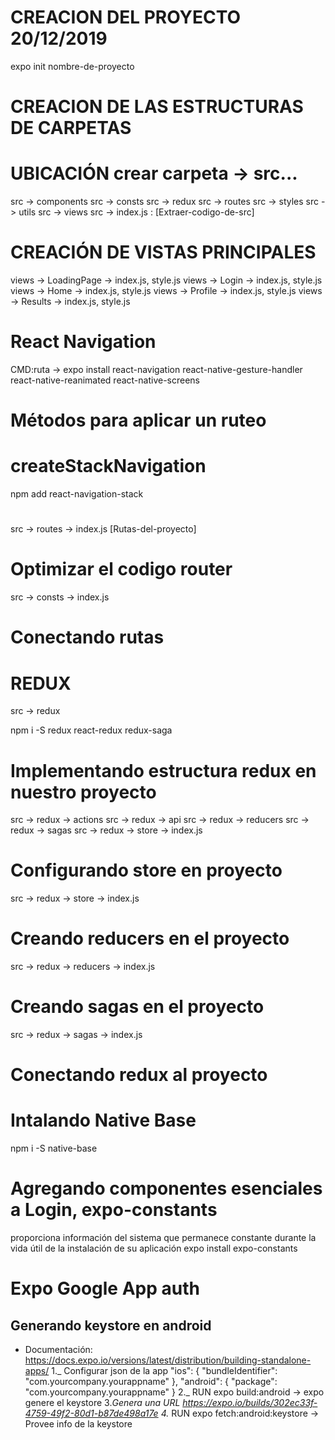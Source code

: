 # CREACION DEL PROYECTO 20/12/2019
expo init nombre-de-proyecto

# CREACION DE LAS ESTRUCTURAS DE CARPETAS
# UBICACIÓN crear carpeta -> src...
src -> components
src -> consts
src -> redux
src -> routes
src -> styles
src -> utils
src -> views
src -> index.js : [Extraer-codigo-de-src]

# CREACIÓN DE VISTAS PRINCIPALES
views   -> LoadingPage
        -> index.js, style.js
views   -> Login
        -> index.js, style.js
views   -> Home
        -> index.js, style.js
views   -> Profile
        -> index.js, style.js
views   -> Results
        -> index.js, style.js

# React Navigation
CMD:ruta -> expo install react-navigation react-native-gesture-handler react-native-reanimated react-native-screens

# Métodos para aplicar un ruteo
# createStackNavigation
npm add react-navigation-stack

# 
src -> routes -> index.js [Rutas-del-proyecto]
# Optimizar el codigo router
src -> consts -> index.js

# Conectando rutas

# REDUX
src -> redux

npm i -S redux react-redux redux-saga

# Implementando estructura redux en nuestro proyecto

src -> redux -> actions
src -> redux -> api
src -> redux -> reducers
src -> redux -> sagas
src -> redux -> store
                -> index.js
 
# Configurando store en proyecto
src -> redux -> store
                -> index.js

# Creando reducers en el proyecto
src -> redux -> reducers
                -> index.js

# Creando sagas en el proyecto
src -> redux -> sagas
                -> index.js

# Conectando redux al proyecto

# Intalando Native Base
npm i -S native-base

# Agregando componentes esenciales a Login, expo-constants
proporciona información del sistema que permanece constante durante la vida útil de la instalación de su aplicación
expo install expo-constants

# Expo Google App auth
## Generando keystore en android
- Documentación: https://docs.expo.io/versions/latest/distribution/building-standalone-apps/
1._ Configurar json de la app
    "ios": {
      "bundleIdentifier": "com.yourcompany.yourappname"
    },
    "android": {
      "package": "com.yourcompany.yourappname"
    }
2._ RUN
    expo build:android  -> expo genere el keystore
3._Genera una URL
    https://expo.io/builds/302ec33f-4759-49f2-80d1-b87de498a17e
4._ RUN
    expo fetch:android:keystore  -> Provee info de la keystore